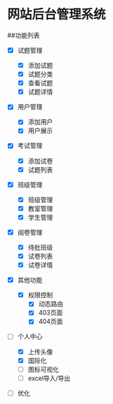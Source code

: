 # 网站后台管理系统
##功能列表
- [x] 试题管理
  - [x] 添加试题
  - [x] 试题分类
  - [x] 查看试题
  - [x] 试题详情
- [x] 用户管理
  - [x] 添加用户
  - [x] 用户展示
- [x] 考试管理
  - [x] 添加试卷
  - [x] 试题列表
- [x] 班级管理
  - [x] 班级管理
  - [x] 教室管理
  - [x] 学生管理
- [x] 阅卷管理
  - [x] 待批班级
  - [x] 试卷列表
  - [x] 试卷详情
- [x] 其他功能
  - [x] 权限控制
    - [x] 动态路由
    - [x] 403页面
    - [x] 404页面
- [ ] 个人中心
  - [x] 上传头像
  - [x] 国际化
  - [ ] 图标可视化
  - [ ] excel导入/导出
- [ ] 优化
  